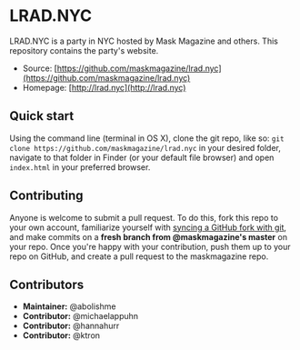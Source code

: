 # LRAD.NYC

LRAD.NYC is a party in NYC hosted by Mask Magazine and others. This repository contains the party's website.

* Source: [https://github.com/maskmagazine/lrad.nyc](https://github.com/maskmagazine/lrad.nyc)
* Homepage: [http://lrad.nyc](http://lrad.nyc)

<!--
## Status 
 [![Build Status](https://travis-ci.org/h5bp/html5-boilerplate.svg)](https://travis-ci.org/h5bp/html5-boilerplate)
[![devDependency Status](https://david-dm.org/h5bp/html5-boilerplate/dev-status.svg)](https://david-dm.org/h5bp/html5-boilerplate#info=devDependencies)
 -->
## Quick start

Using the command line (terminal in OS X), clone the git repo, like so: `git clone
   https://github.com/maskmagazine/lrad.nyc` in your desired folder, navigate to that folder in Finder (or your default file browser) and open `index.html` in your preferred browser.

## Contributing

Anyone is welcome to submit a pull request. To do this, fork this repo to your own account, familiarize yourself with [syncing a GitHub fork with git](https://help.github.com/articles/syncing-a-fork/), and make commits on a **fresh branch from @maskmagazine's master** on your repo. Once you're happy with your contribution, push them up to your repo on GitHub, and create a pull request to the maskmagazine repo.

## Contributors

* **Maintainer:**   @abolishme
* **Contributor:**  @michaelappuhn
* **Contributor:**  @hannahurr
* **Contributor:**  @ktron
